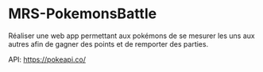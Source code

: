 # MRS-PokemonsBattle

Réaliser une web app permettant aux pokémons de se mesurer les uns aux autres afin de gagner des points et de remporter des parties.

API: https://pokeapi.co/
